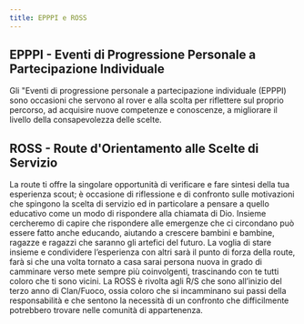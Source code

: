 ```yaml
---
title: EPPPI e ROSS
---
```


## EPPPI - Eventi di Progressione Personale a Partecipazione Individuale

Gli "Eventi di progressione personale a partecipazione individuale (EPPPI) sono occasioni che servono al rover e alla scolta per riflettere sul proprio percorso, ad acquisire nuove competenze e conoscenze, a migliorare il livello della consapevolezza delle scelte.

## ROSS - Route d'Orientamento alle Scelte di Servizio

La route ti offre la singolare opportunità di verificare e fare sintesi della tua esperienza scout; è occasione di riflessione e di confronto sulle motivazioni che spingono la scelta di servizio ed in particolare a pensare a quello educativo come un modo di rispondere alla chiamata di Dio. Insieme cercheremo di capire che rispondere alle emergenze che ci circondano può essere fatto anche educando, aiutando a crescere bambini e bambine, ragazze e ragazzi che saranno gli artefici del futuro. La voglia di stare insieme e condividere l’esperienza con altri sarà il punto di forza della route, farà si che una volta tornato a casa sarai persona nuova in grado di camminare verso mete sempre più coinvolgenti, trascinando con te tutti coloro che ti sono vicini.
La ROSS è rivolta agli R/S che sono all’inizio del terzo anno di Clan/Fuoco, ossia coloro che si incamminano sui passi della responsabilità e che sentono la necessità di un confronto che difficilmente potrebbero trovare nelle comunità di appartenenza.
